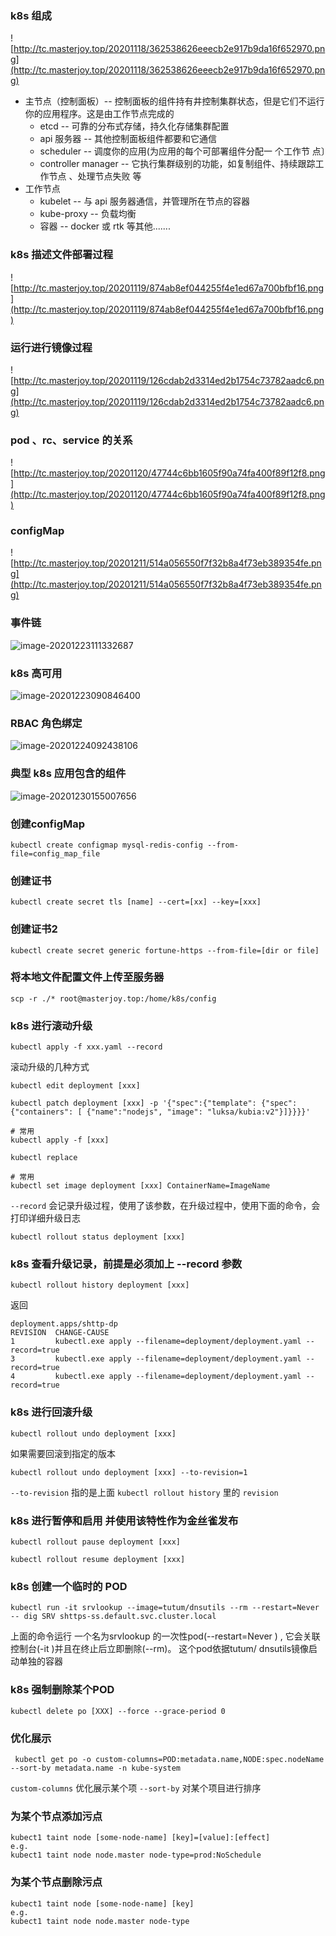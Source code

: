 ### k8s 组成
![http://tc.masterjoy.top/20201118/362538626eeecb2e917b9da16f652970.png](http://tc.masterjoy.top/20201118/362538626eeecb2e917b9da16f652970.png)

* 主节点（控制面板）-- 控制面板的组件持有井控制集群状态，但是它们不运行你的应用程序。这是由工作节点完成的 
	* etcd -- 可靠的分布式存储，持久化存储集群配置
	* api 服务器 -- 其他控制面板组件都要和它通信
	* scheduler -- 调度你的应用(为应用的每个可部署组件分配一 个工作节 点〕
	* controller manager -- 它执行集群级别的功能，如复制组件、持续跟踪工作节点 、处理节点失败 等
* 工作节点
	* kubelet -- 与 api 服务器通信，并管理所在节点的容器
	* kube-proxy -- 负载均衡
	* 容器 -- docker 或 rtk 等其他.......

### k8s 描述文件部署过程
![http://tc.masterjoy.top/20201119/874ab8ef044255f4e1ed67a700bfbf16.png](http://tc.masterjoy.top/20201119/874ab8ef044255f4e1ed67a700bfbf16.png)


### 运行进行镜像过程

![http://tc.masterjoy.top/20201119/126cdab2d3314ed2b1754c73782aadc6.png](http://tc.masterjoy.top/20201119/126cdab2d3314ed2b1754c73782aadc6.png)

### pod 、rc、service 的关系
![http://tc.masterjoy.top/20201120/47744c6bb1605f90a74fa400f89f12f8.png](http://tc.masterjoy.top/20201120/47744c6bb1605f90a74fa400f89f12f8.png)

### configMap
![http://tc.masterjoy.top/20201211/514a056550f7f32b8a4f73eb389354fe.png](http://tc.masterjoy.top/20201211/514a056550f7f32b8a4f73eb389354fe.png)

### 事件链
![image-20201223111332687](http://tc.masterjoy.top/typory/image-20201223111332687.png)

### k8s 高可用
![image-20201223090846400](http://tc.masterjoy.top/typory/image-20201223090846400.png)

### RBAC 角色绑定

![image-20201224092438106](http://tc.masterjoy.top/typory/image-20201224092438106.png)

### 典型 k8s 应用包含的组件

![image-20201230155007656](http://tc.masterjoy.top/typory/image-20201230155007656.png)

### 创建configMap
```
kubectl create configmap mysql-redis-config --from-file=config_map_file
```

### 创建证书
```
kubectl create secret tls [name] --cert=[xx] --key=[xxx]
```

### 创建证书2
```
kubectl create secret generic fortune-https --from-file=[dir or file]
```

### 将本地文件配置文件上传至服务器
```
scp -r ./* root@masterjoy.top:/home/k8s/config
```

### k8s 进行滚动升级
```
kubectl apply -f xxx.yaml --record
```

滚动升级的几种方式
```
kubectl edit deployment [xxx]
```
```
kubectl patch deployment [xxx] -p '{"spec":{"template": {"spec": {"containers": [ {"name":"nodejs", "image": "luksa/kubia:v2"}]}}}}'
```
```
# 常用
kubectl apply -f [xxx]
```
```
kubectl replace
```
```
# 常用
kubectl set image deployment [xxx] ContainerName=ImageName
```

`--record` 会记录升级过程，使用了该参数，在升级过程中，使用下面的命令，会打印详细升级日志

```
kubectl rollout status deployment [xxx]
```

### k8s 查看升级记录，前提是必须加上 --record 参数
```
kubectl rollout history deployment [xxx]
```
返回
```
deployment.apps/shttp-dp
REVISION  CHANGE-CAUSE
1         kubectl.exe apply --filename=deployment/deployment.yaml --record=true
3         kubectl.exe apply --filename=deployment/deployment.yaml --record=true
4         kubectl.exe apply --filename=deployment/deployment.yaml --record=true
```

### k8s 进行回滚升级
```
kubectl rollout undo deployment [xxx]
```
如果需要回滚到指定的版本
```
kubectl rollout undo deployment [xxx] --to-revision=1
```
`--to-revision` 指的是上面 `kubectl rollout history` 里的 `revision`

### k8s 进行暂停和启用 并使用该特性作为金丝雀发布
```
kubectl rollout pause deployment [xxx]
```
```
kubectl rollout resume deployment [xxx]
```

### k8s 创建一个临时的 POD
```
kubectl run -it srvlookup --image=tutum/dnsutils --rm --restart=Never -- dig SRV shttps-ss.default.svc.cluster.local
```
上面的命令运行
一个名为srvlookup 的一次性pod(--restart=Never ) ,
它会关联控制台(-it )并且在终止后立即删除(--rm)。 这个pod依据tutum/
dnsutils镜像启动单独的容器

### k8s 强制删除某个POD
```
kubectl delete po [XXX] --force --grace-period 0
```

### 优化展示
```
 kubectl get po -o custom-columns=POD:metadata.name,NODE:spec.nodeName --sort-by metadata.name -n kube-system
```

 `custom-columns` 优化展示某个项
 `--sort-by` 对某个项目进行排序

### 为某个节点添加污点
```
kubect1 taint node [some-node-name] [key]=[value]:[effect]
e.g.
kubect1 taint node node.master node-type=prod:NoSchedule
```

### 为某个节点删除污点
```
kubect1 taint node [some-node-name] [key]
e.g.
kubect1 taint node node.master node-type
```


